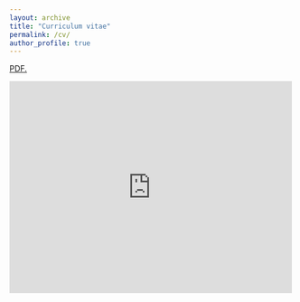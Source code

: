 ```yaml
---
layout: archive
title: "Curriculum vitae"
permalink: /cv/
author_profile: true
---
```



<a href="https://github.com/GonzalezRvirus/RubenGonzalez.github.io/raw/master/_pages/CV.pdf" target="_blank">PDF.</a>

<embed src="https://github.com/GonzalezRvirus/RubenGonzalez.github.io/raw/master/_pages/CV.pdf" width="500" height="375" 
 type="application/pdf">
